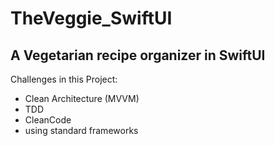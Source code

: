 # TheVeggie_SwiftUI
## A Vegetarian recipe organizer in SwiftUI
Challenges in this Project:
- Clean Architecture (MVVM)
- TDD
- CleanCode
- using standard frameworks
